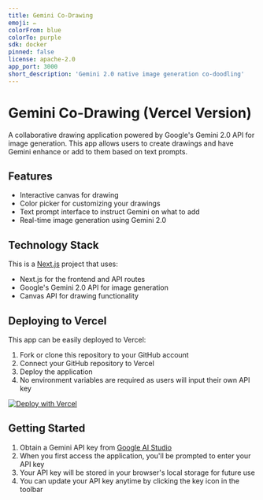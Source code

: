 ```yaml
---
title: Gemini Co-Drawing
emoji: ✏️
colorFrom: blue
colorTo: purple
sdk: docker
pinned: false
license: apache-2.0
app_port: 3000
short_description: 'Gemini 2.0 native image generation co-doodling'
---
```


# Gemini Co-Drawing (Vercel Version)

A collaborative drawing application powered by Google's Gemini 2.0 API for image generation. This app allows users to create drawings and have Gemini enhance or add to them based on text prompts.

## Features

- Interactive canvas for drawing
- Color picker for customizing your drawings
- Text prompt interface to instruct Gemini on what to add
- Real-time image generation using Gemini 2.0

## Technology Stack

This is a [Next.js](https://nextjs.org) project that uses:
- Next.js for the frontend and API routes
- Google's Gemini 2.0 API for image generation
- Canvas API for drawing functionality


## Deploying to Vercel

This app can be easily deployed to Vercel:

1. Fork or clone this repository to your GitHub account
2. Connect your GitHub repository to Vercel
3. Deploy the application
4. No environment variables are required as users will input their own API key

[![Deploy with Vercel](https://vercel.com/button)](https://vercel.com/new/clone?repository-url=https%3A%2F%2Fgithub.com%2Fcdpath%2Fgemini-codrawing-vercel)


## Getting Started

1. Obtain a Gemini API key from [Google AI Studio](https://aistudio.google.com/app/apikey)
2. When you first access the application, you'll be prompted to enter your API key
3. Your API key will be stored in your browser's local storage for future use
4. You can update your API key anytime by clicking the key icon in the toolbar

